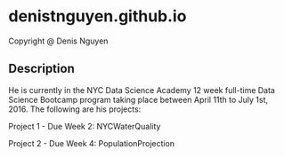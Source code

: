 # denistnguyen.github.io

  Copyright @ Denis Nguyen

## Description

He is currently in the NYC Data Science Academy 12 week full-time Data Science Bootcamp program taking place between April 11th to July 1st, 2016. The following are his projects:

Project 1 - Due Week 2: NYCWaterQuality

Project 2 - Due Week 4: PopulationProjection